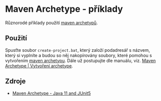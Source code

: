 # Maven Archetype - příklady
Různorodé příklady použití [maven archetypů](https://github.com/tomascejka/java/tree/main/maven/archetype).

## Použití
Spusťte soubor <code>create-project.bat</code>, který založí podadresář s názvem, který si vyplníte a budou so něj nakopírovány soubory, které  pomohou s vytvořením [maven archetypu](https://github.com/tomascejka/java/tree/main/maven/archetype). Dále už postupujte dle manuálu, viz. [Maven Archetype | Vytvoření archetype](https://github.com/tomascejka/maven/tree/main/archetype/quickstart#vytvo%C5%99en%C3%AD-archetype).

## Zdroje
* [Maven Archetype - Java 11 and JUnit5](https://github.com/kusnier/java11-junit5-archetype)
